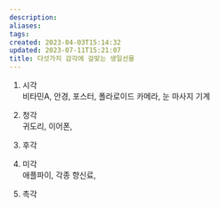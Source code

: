 ```yaml
---
description:
aliases: 
tags: 
created: 2023-04-03T15:14:32
updated: 2023-07-11T15:21:07
title: 다섯가지 감각에 걸맞는 생일선물
---
```

1. 시각  
비타민A, 안경, 포스터, 폴라로이드 카메라, 눈 마사지 기계  
2. 청각  
귀도리, 이어폰,  
3. 후각  
  
4. 미각  
애플파이, 각종 향신료,  
5. 촉각